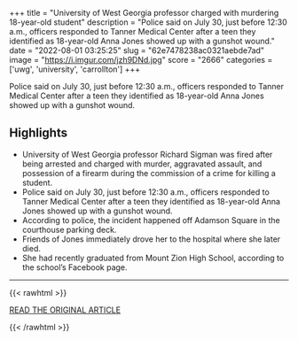 +++
title = "University of West Georgia professor charged with murdering 18-year-old student"
description = "Police said on July 30, just before 12:30 a.m., officers responded to Tanner Medical Center after a teen they identified as 18-year-old Anna Jones showed up with a gunshot wound."
date = "2022-08-01 03:25:25"
slug = "62e7478238ac0321aebde7ad"
image = "https://i.imgur.com/jzh9DNd.jpg"
score = "2666"
categories = ['uwg', 'university', 'carrollton']
+++

Police said on July 30, just before 12:30 a.m., officers responded to Tanner Medical Center after a teen they identified as 18-year-old Anna Jones showed up with a gunshot wound.

## Highlights

- University of West Georgia professor Richard Sigman was fired after being arrested and charged with murder, aggravated assault, and possession of a firearm during the commission of a crime for killing a student.
- Police said on July 30, just before 12:30 a.m., officers responded to Tanner Medical Center after a teen they identified as 18-year-old Anna Jones showed up with a gunshot wound.
- According to police, the incident happened off Adamson Square in the courthouse parking deck.
- Friends of Jones immediately drove her to the hospital where she later died.
- She had recently graduated from Mount Zion High School, according to the school’s Facebook page.

---

{{< rawhtml >}}
  <p class="article-category">
    <a target="_blank" href="https://www.wtoc.com/2022/07/30/university-west-georgia-professor-fired-charged-with-murdering-student/">READ THE ORIGINAL ARTICLE</a>
  </p>
{{< /rawhtml >}}
